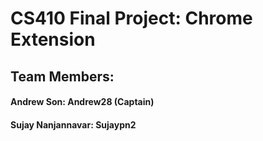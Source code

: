 # CS410 Final Project: Chrome Extension

## Team Members:
#### Andrew Son: Andrew28 (Captain)
#### Sujay Nanjannavar: Sujaypn2






